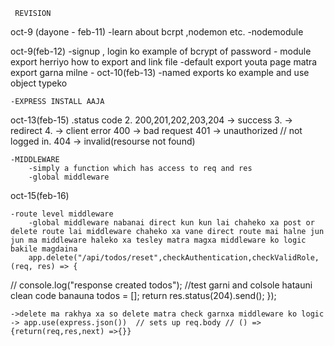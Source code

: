      REVISION

oct-9 (dayone - feb-11)
    -learn about bcrpt ,nodemon etc.
    -nodemodule

oct-9(feb-12)
    -signup , login ko example of bcrypt of password
    - module export herriyo how to export and link file 
    -default export youta page matra export garna milne
    -
oct-10(feb-13)
    -named exports ko example and use object typeko 

    -EXPRESS INSTALL AAJA 

oct-13(feb-15)
    .status code
        2. 200,201,202,203,204  -> success
        3. -> redirect
        4. -> client error
            400 -> bad request
            401 -> unauthorized // not logged in.
            404 -> invalid(resourse not found)

    -MIDDLEWARE 
        -simply a function which has access to req and res
        -global middleware

oct-15(feb-16)

    -route level middleware 
        -global middleware nabanai direct kun kun lai chaheko xa post or delete route lai middleware chaheko xa vane direct route mai halne jun jun ma middleware haleko xa tesley matra magxa middleware ko logic bakile magdaina
        app.delete("/api/todos/reset",checkAuthentication,checkValidRole, (req, res) => {
  // console.log("response  created todos"); //test garni and colsole hatauni clean code banauna
  todos = [];
  return res.status(204).send();
});

    ->delete ma rakhya xa so delete matra check garnxa middleware ko logic
    -> app.use(express.json())  // sets up req.body // () =>{return(req,res,next) =>{}}
